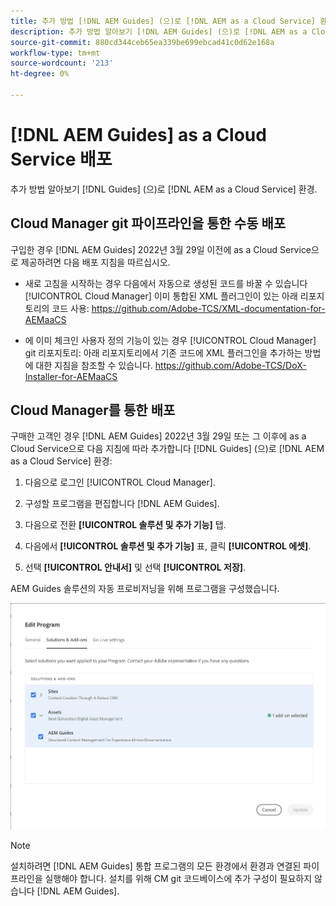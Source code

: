 ```yaml
---
title: 추가 방법 [!DNL AEM Guides] (으)로 [!DNL AEM as a Cloud Service] 환경
description: 추가 방법 알아보기 [!DNL AEM Guides] (으)로 [!DNL AEM as a Cloud Service] 환경
source-git-commit: 880cd344ceb65ea339be699ebcad41c0d62e168a
workflow-type: tm+mt
source-wordcount: '213'
ht-degree: 0%

---
```


# [!DNL AEM Guides] as a Cloud Service 배포

추가 방법 알아보기 [!DNL Guides] (으)로 [!DNL AEM as a Cloud Service] 환경.

## Cloud Manager git 파이프라인을 통한 수동 배포

구입한 경우 [!DNL AEM Guides] 2022년 3월 29일 이전에 as a Cloud Service으로 제공하려면 다음 배포 지침을 따르십시오.

* 새로 고침을 시작하는 경우 다음에서 자동으로 생성된 코드를 바꿀 수 있습니다 [!UICONTROL Cloud Manager] 이미 통합된 XML 플러그인이 있는 아래 리포지토리의 코드 사용: https://github.com/Adobe-TCS/XML-documentation-for-AEMaaCS

* 에 이미 체크인 사용자 정의 기능이 있는 경우 [!UICONTROL Cloud Manager] git 리포지토리: 아래 리포지토리에서 기존 코드에 XML 플러그인을 추가하는 방법에 대한 지침을 참조할 수 있습니다. https://github.com/Adobe-TCS/DoX-Installer-for-AEMaaCS

## Cloud Manager를 통한 배포

구매한 고객인 경우 [!DNL AEM Guides] 2022년 3월 29일 또는 그 이후에 as a Cloud Service으로 다음 지침에 따라 추가합니다 [!DNL Guides] (으)로 [!DNL AEM as a Cloud Service] 환경:

1. 다음으로 로그인 [!UICONTROL Cloud Manager].

1. 구성할 프로그램을 편집합니다 [!DNL AEM Guides].

1. 다음으로 전환 **[!UICONTROL 솔루션 및 추가 기능]** 탭.

1. 다음에서 **[!UICONTROL 솔루션 및 추가 기능]** 표, 클릭 **[!UICONTROL 에셋]**.

1. 선택 **[!UICONTROL 안내서]** 및 선택 **[!UICONTROL 저장]**.

AEM Guides 솔루션의 자동 프로비저닝을 위해 프로그램을 구성했습니다.

![AEM Guides 솔루션 구성](assets/addon-configuration.png)

>[!NOTE]
>
>설치하려면 [!DNL AEM Guides] 통합 프로그램의 모든 환경에서 환경과 연결된 파이프라인을 실행해야 합니다. 설치를 위해 CM git 코드베이스에 추가 구성이 필요하지 않습니다 [!DNL AEM Guides].
